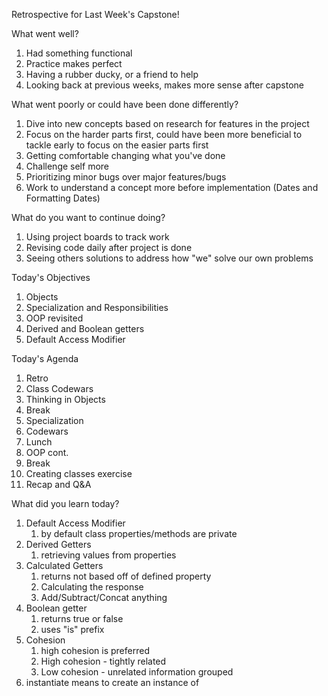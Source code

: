 Retrospective for Last Week's Capstone!

What went well?

1. Had something functional
2. Practice makes perfect
3. Having a rubber ducky, or a friend to help
4. Looking back at previous weeks, makes more sense after capstone

What went poorly or could have been done differently?

1. Dive into new concepts based on research for features in the project
2. Focus on the harder parts first, could have been more beneficial to tackle early to focus on the easier parts first
3. Getting comfortable changing what you've done
4. Challenge self more
5. Prioritizing minor bugs over major features/bugs
6. Work to understand a concept more before implementation (Dates and Formatting Dates)

What do you want to continue doing?

1. Using project boards to track work
2. Revising code daily after project is done
3. Seeing others solutions to address how "we" solve our own problems


Today's Objectives

1. Objects
2. Specialization and Responsibilities
3. OOP revisited
4. Derived and Boolean getters
5. Default Access Modifier

Today's Agenda

1. Retro
2. Class Codewars
3. Thinking in Objects
4. Break
5. Specialization
6. Codewars
7. Lunch
8. OOP cont.
9. Break
10. Creating classes exercise
11. Recap and Q&A


What did you learn today?

1. Default Access Modifier
   1. by default class properties/methods are private
2. Derived Getters
   1. retrieving values from properties
3. Calculated Getters
   1. returns not based off of defined property
   2. Calculating the response
   3. Add/Subtract/Concat anything
4. Boolean getter
   1. returns true or false
   2. uses "is" prefix
5. Cohesion
   1. high cohesion is preferred
   2. High cohesion - tightly related
   3. Low cohesion - unrelated information grouped
6. instantiate means to create an instance of